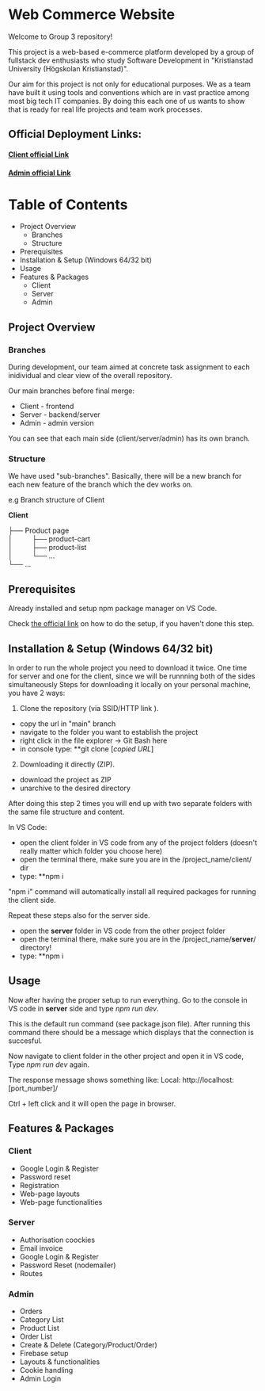 # Web Commerce Website
Welcome to Group 3 repository! 

This project is a web-based e-commerce platform developed by a group of fullstack dev enthusiasts who study Software Development in "Kristianstad University (Högskolan Kristianstad)". 

Our aim for this project is not only for educational purposes. 
We as a team have built it using tools and conventions which are in vast practice among most big tech IT companies. 
By doing this each one of us wants to show that is ready for real life projects and team work processes. 


## Official Deployment Links: 
#### [Client official Link](https://web-shop-group-3.web.app/) 
#### [Admin official Link](https://admin-group-3.web.app/)

# Table of Contents
* Project Overview
  * Branches
  * Structure
* Prerequisites
* Installation  & Setup (Windows 64/32 bit)
* Usage
* Features & Packages
  * Client
  * Server
  * Admin

## Project Overview
### Branches
During development, our team aimed at concrete task assignment to each inidividual and clear view of the overall repository. 

Our main branches before final merge: 
* Client - frontend 
* Server - backend/server
* Admin  - admin version

You can see that each main side (client/server/admin) has its own branch.
### Structure 
We have used "sub-branches". Basically, there will be a new branch for each new feature of the branch which the dev works on.

e.g Branch structure of Client

**Client**

├── Product page          
│&nbsp;&nbsp;&nbsp;&nbsp;&nbsp;&nbsp;&nbsp;&nbsp;&nbsp;&nbsp;├── product-cart             
│&nbsp;&nbsp;&nbsp;&nbsp;&nbsp;&nbsp;&nbsp;&nbsp;&nbsp;&nbsp;├── product-list             
│&nbsp;&nbsp;&nbsp;&nbsp;&nbsp;&nbsp;&nbsp;&nbsp;&nbsp;&nbsp;└── ...                
└── ...
## Prerequisites
Already installed and setup npm package manager on VS Code. 

Check [the official link](https://docs.npmjs.com/downloading-and-installing-node-js-and-npm) on how to do the setup,
if you haven't done this step. 

## Installation & Setup (Windows 64/32 bit)
In order to run the whole project you need to download it twice. 
One time for server and one for the client, since we will be runnning both of the sides simultaneously
Steps for downloading it locally on your personal machine, you have 2 ways:
1. Clone the repository (via SSID/HTTP link ).
 * copy the url in "main" branch 
 * navigate to the folder you want to establish the project 
 * right click in the file explorer -> Git Bash here
 * in console type: **git clone [*copied URL*]
  
2. Downloading it directly (ZIP).
 * download the project as ZIP
 * unarchive to the desired directory

After doing this step 2 times you will end up with two separate folders with the same file structure and content. 

In VS Code: 
 * open the client folder in VS code from any of the project folders (doesn't really matter which folder you choose here)
 * open the terminal there, make sure you are in the /project_name/client/ dir
 * type: **npm i

"npm i" command will automatically install all required packages for running the client side. 

Repeat these steps also for the server side. 

 * open the **server** folder in VS code from the other project folder 
 * open the terminal there, make sure you are in the /project_name/**server**/ directory!
 * type: **npm i
 
## Usage
Now after having the proper setup to run everything. Go to the console in VS code in **server** side and type *npm run dev*. 

This is the default run command (see package.json file). 
After running this command there should be a message which displays that the connection is succesful. 

Now navigate to client folder in the other project and open it in VS code, Type *npm run dev* again. 

The response message shows something like: Local:   http://localhost:[port_number]/

Ctrl + left click and it will open the page in browser. 

## Features & Packages 

### Client
 * Google Login & Register
 * Password reset
 * Registration
 * Web-page layouts
 * Web-page functionalities
 
### Server
* Authorisation coockies
* Email invoice
* Google Login & Register 
* Password Reset (nodemailer)
* Routes

### Admin
* Orders
* Category List
* Product List
* Order List
* Create & Delete (Category/Product/Order) 
* Firebase setup
* Layouts & functionalities
* Cookie handling
* Admin Login
